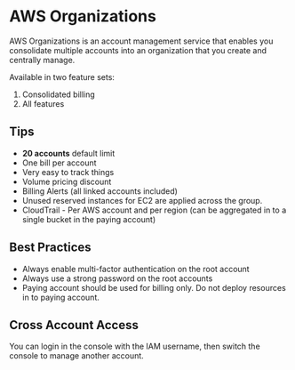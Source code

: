 # AWS Organizations

AWS Organizations is an account management service that enables you consolidate multiple accounts into an organization that you create and centrally manage.

Available in two feature sets:

1.  Consolidated billing
2.  All features

## Tips

- **20 accounts** default limit
- One bill per account
- Very easy to track things
- Volume pricing discount
- Billing Alerts (all linked accounts included)
- Unused reserved instances for EC2 are applied across the group.
- CloudTrail - Per AWS account and per region (can be aggregated in to a single bucket in the paying account)

## Best Practices

- Always enable multi-factor authentication on the root account
- Always use a strong password on the root accounts
- Paying account should be used for billing only. Do not deploy resources in to paying account.

## Cross Account Access

You can login in the console with the IAM username, then switch the console to manage another account.
